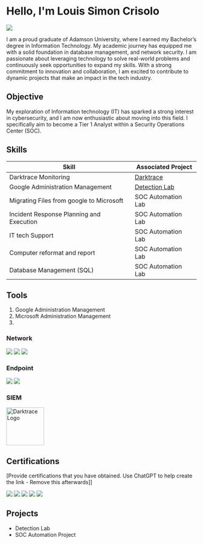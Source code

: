 # Hello, I'm Louis Simon Crisolo
<a href="https://www.linkedin.com/in/simon-crisolo-59a54731b/"><img src="https://img.shields.io/badge/-LinkedIn-0072b1?&style=for-the-badge&logo=linkedin&logoColor=white" /></a>

I am a proud graduate of Adamson University, where I earned my Bachelor’s degree in Information Technology. My academic journey has equipped me with a solid foundation in database management, and network security. I am passionate about leveraging technology to solve real-world problems and continuously seek opportunities to expand my skills. With a strong commitment to innovation and collaboration, I am excited to contribute to dynamic projects that make an impact in the tech industry.

## Objective
My exploration of Information technology (IT) has sparked a strong interest in cybersecurity, and I am now enthusiastic about moving into this field. I specifically aim to become a Tier 1 Analyst within a Security Operations Center (SOC).

## Skills
| Skill                                         | Associated Project         |
|-----------------------------------------------|----------------------------|
| Darktrace Monitoring                          | <a href="https://darktrace.com/">Darktrace</a>|
| Google Administration Management              | <a href="https://google.com">Detection Lab</a>|
| Migrating Files from google to Microsoft      | SOC Automation Lab|
| Incident Response Planning and Execution      | SOC Automation Lab|
| IT tech Support                               | SOC Automation Lab|
| Computer reformat and report                  | SOC Automation Lab|
| Database Management (SQL)                     | SOC Automation Lab|

## Tools
1. Google Administration Management
2. Microsoft Administration Management
3. 

### Network
<div>
    <img src="https://img.shields.io/badge/-Wireshark-1679A7?&style=for-the-badge&logo=Wireshark&logoColor=white" />
    <img src="https://img.shields.io/badge/-Suricata-EF3B2D?&style=for-the-badge&logo=Suricata&logoColor=white" />
    <img src="https://img.shields.io/badge/-Zeek-777BB4?&style=for-the-badge&logo=Zeek&logoColor=white" />
</div>

### Endpoint
<div>
    <img src="https://img.shields.io/badge/-Microsoft_Defender_for_Endpoint-00A4EF?&style=for-the-badge&logo=Microsoft&logoColor=white" />
    <img src="https://img.shields.io/badge/-Velociraptor-4B275F?&style=for-the-badge&logo=Velociraptor&logoColor=white" />
</div>

### SIEM
<div>
    <img src="https://companieslogo.com/img/orig/DARK.L_BIG-a3e87222.png?t=1637460614" alt="Darktrace Logo" style="width:100px;height:auto;" />
   
</div>

## Certifications
[Provide certifications that you have obtained. Use ChatGPT to help create the link - Remove this afterwards]]
<div>
<img src="https://img.shields.io/badge/-Security%2B-FF0000?&style=for-the-badge&logo=CompTIA&logoColor=white" />
<img src="https://img.shields.io/badge/-Network%2B-007ACC?&style=for-the-badge&logo=CompTIA&logoColor=white" />
<img src="https://img.shields.io/badge/-A%2B-4D4D4D?&style=for-the-badge&logo=CompTIA&logoColor=white" />
<img src="https://img.shields.io/badge/-CDSA-006400?&style=for-the-badge&logoColor=white" />
<img src="https://img.shields.io/badge/-CCD-000080?&style=for-the-badge&logoColor=white" />
</div>

## Projects
- Detection Lab
- SOC Automation Project
